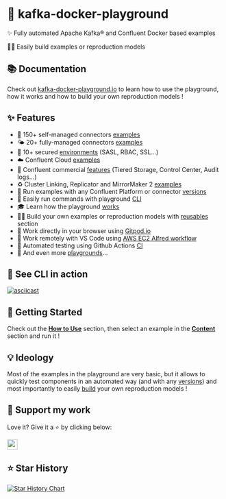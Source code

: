 # 🐳 kafka-docker-playground

✨ Fully automated Apache Kafka® and Confluent Docker based examples

👷‍♂️ Easily build examples or reproduction models

## 📚 Documentation

Check out [kafka-docker-playground.io](https://kafka-docker-playground.io/) to learn how to use the playground, how it works and how to build your own reproduction models ! 

## ✨ Features

- 🔗 150+ self-managed connectors [examples](https://kafka-docker-playground.io/#/content?id=🔗-connectors)
- 🌤️ 20+ fully-managed connectors [examples](https://kafka-docker-playground.io/#/content?id=%f0%9f%a4%96-fully-managed-connectors)
- 🔐 10+ secured [environments](https://kafka-docker-playground.io/#/content?id=%F0%9F%94%90-environments) (SASL, RBAC, SSL...)
- ☁️ Confluent Cloud [examples](https://kafka-docker-playground.io/#/content?id=☁%EF%B8%8F-confluent-cloud)
- 💸 Confluent commercial [features](https://kafka-docker-playground.io/#/content?id=💸-confluent-commercial) (Tiered Storage, Control Center, Audit logs...)
- ♻️ Cluster Linking, Replicator and MirrorMaker 2 [examples](https://kafka-docker-playground.io/#/content?id=🌍-multi-data-center-deployments)
- 🎯 Run examples with any Confluent Platform or connector [versions](https://kafka-docker-playground.io/#/how-to-use?id=🪄-specify-versions)
- 🧠 Easily run commands with playground [CLI](https://kafka-docker-playground.io/#/cli)
- 🎓 Learn how the playground [works](https://kafka-docker-playground.io/#/how-it-works)
- 👷‍♂️ Build your own examples or reproduction models with [reusables](https://kafka-docker-playground.io/#/reusables) section
- 📱 Work directly in your browser using [Gitpod.io](https://kafka-docker-playground.io/#/how-to-use?id=🪄-gitpodio)
- 🎩 Work remotely with VS Code using [AWS EC2 Alfred workflow](https://kafka-docker-playground.io/#/how-to-use?id=%f0%9f%8e%a9-aws-ec2-alfred-workflow)
- 🤖 Automated testing using Github Actions [CI](https://kafka-docker-playground.io/#/how-it-works?id=🤖-how-ci-works)
- 👾 And even more [playgrounds](https://kafka-docker-playground.io/#/content?id=👾-other-playgrounds)...

## 🍿 See CLI in action

[![asciicast](https://asciinema.org/a/581275.svg)](https://asciinema.org/a/581275)

## 🏁 Getting Started

Check out the **[How to Use](https://kafka-docker-playground.io/#/how-to-use.md)** section, then select an example in the **[Content](https://kafka-docker-playground.io/#/content)** section and run it !

## 💡 Ideology

Most of the examples in the playground are very basic, but it allows to quickly test components in an automated way (and with any [versions](https://kafka-docker-playground.io/#/how-to-use?id=🪄-specify-versions)) and most importantly to easily [build](https://kafka-docker-playground.io/#/reusables) your own reproduction models !

## 🙏 Support my work

Love it? Give it a ⭐️ by clicking below:

<a href="https://github.com/vdesabou/kafka-docker-playground/stargazers"><img src="https://img.shields.io/github/stars/vdesabou/kafka-docker-playground?style=social" style="margin-left:0;box-shadow:none;border-radius:0;height:24px"></a>

## ⭐️ Star History

[![Star History Chart](https://api.star-history.com/svg?repos=vdesabou/kafka-docker-playground&type=Date)](https://star-history.com/#vdesabou/kafka-docker-playground&Date)
